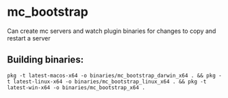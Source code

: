 # mc_bootstrap
Can create mc servers and watch plugin binaries for changes to copy and restart a server

## Building binaries:
`pkg -t latest-macos-x64 -o binaries/mc_bootstrap_darwin_x64 . && pkg -t latest-linux-x64 -o binaries/mc_bootstrap_linux_x64 . && pkg -t latest-win-x64 -o binaries/mc_bootstrap_x64 .`